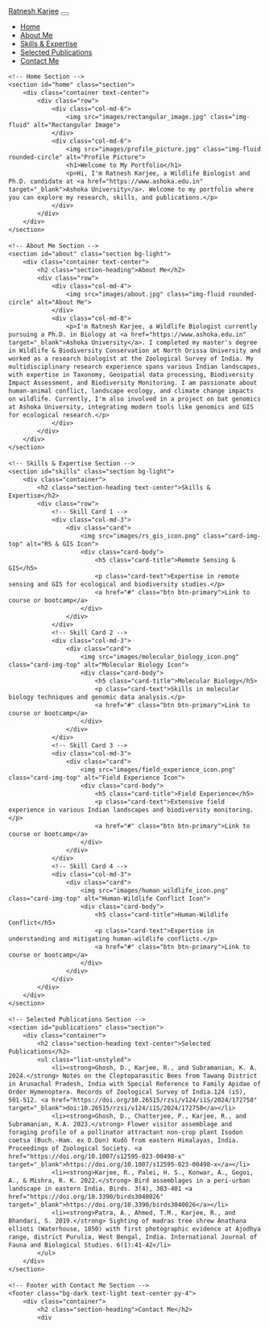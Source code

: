 <!DOCTYPE html>
<html lang="en">
<head>
    <meta charset="UTF-8">
    <meta name="viewport" content="width=device-width, initial-scale=1.0">
    <title>Ratnesh Karjee - </title>
    <!-- Bootstrap CSS -->
    <link rel="stylesheet" href="https://stackpath.bootstrapcdn.com/bootstrap/4.5.2/css/bootstrap.min.css">
    <!-- Custom CSS -->
    <link rel="stylesheet" href="styles.css">
</head>
<body>
    <!-- Navigation Bar -->
    <nav class="navbar navbar-expand-lg navbar-dark bg-dark">
        <a class="navbar-brand" href="#">Ratnesh Karjee</a>
        <button class="navbar-toggler" type="button" data-toggle="collapse" data-target="#navbarNav" aria-controls="navbarNav" aria-expanded="false" aria-label="Toggle navigation">
            <span class="navbar-toggler-icon"></span>
        </button>
        <div class="collapse navbar-collapse" id="navbarNav">
            <ul class="navbar-nav">
                <li class="nav-item">
                    <a class="nav-link" href="#home">Home</a>
                </li>
                <li class="nav-item">
                    <a class="nav-link" href="#about">About Me</a>
                </li>
                <li class="nav-item">
                    <a class="nav-link" href="#skills">Skills & Expertise</a>
                </li>
                <li class="nav-item">
                    <a class="nav-link" href="#publications">Selected Publications</a>
                </li>
                <li class="nav-item">
                    <a class="nav-link" href="#contact">Contact Me</a>
                </li>
            </ul>
        </div>
    </nav>

    <!-- Home Section -->
    <section id="home" class="section">
        <div class="container text-center">
            <div class="row">
                <div class="col-md-6">
                    <img src="images/rectangular_image.jpg" class="img-fluid" alt="Rectangular Image">
                </div>
                <div class="col-md-6">
                    <img src="images/profile_picture.jpg" class="img-fluid rounded-circle" alt="Profile Picture">
                    <h1>Welcome to My Portfolio</h1>
                    <p>Hi, I'm Ratnesh Karjee, a Wildlife Biologist and Ph.D. candidate at <a href="https://www.ashoka.edu.in" target="_blank">Ashoka University</a>. Welcome to my portfolio where you can explore my research, skills, and publications.</p>
                </div>
            </div>
        </div>
    </section>

    <!-- About Me Section -->
    <section id="about" class="section bg-light">
        <div class="container text-center">
            <h2 class="section-heading">About Me</h2>
            <div class="row">
                <div class="col-md-4">
                    <img src="images/about.jpg" class="img-fluid rounded-circle" alt="About Me">
                </div>
                <div class="col-md-8">
                    <p>I'm Ratnesh Karjee, a Wildlife Biologist currently pursuing a Ph.D. in Biology at <a href="https://www.ashoka.edu.in" target="_blank">Ashoka University</a>. I completed my master's degree in Wildlife & Biodiversity Conservation at North Orissa University and worked as a research biologist at the Zoological Survey of India. My multidisciplinary research experience spans various Indian landscapes, with expertise in Taxonomy, Geospatial data processing, Biodiversity Impact Assessment, and Biodiversity Monitoring. I am passionate about human-animal conflict, landscape ecology, and climate change impacts on wildlife. Currently, I'm also involved in a project on bat genomics at Ashoka University, integrating modern tools like genomics and GIS for ecological research.</p>
                </div>
            </div>
        </div>
    </section>

    <!-- Skills & Expertise Section -->
    <section id="skills" class="section bg-light">
        <div class="container">
            <h2 class="section-heading text-center">Skills & Expertise</h2>
            <div class="row">
                <!-- Skill Card 1 -->
                <div class="col-md-3">
                    <div class="card">
                        <img src="images/rs_gis_icon.png" class="card-img-top" alt="RS & GIS Icon">
                        <div class="card-body">
                            <h5 class="card-title">Remote Sensing & GIS</h5>
                            <p class="card-text">Expertise in remote sensing and GIS for ecological and biodiversity studies.</p>
                            <a href="#" class="btn btn-primary">Link to course or bootcamp</a>
                        </div>
                    </div>
                </div>
                <!-- Skill Card 2 -->
                <div class="col-md-3">
                    <div class="card">
                        <img src="images/molecular_biology_icon.png" class="card-img-top" alt="Molecular Biology Icon">
                        <div class="card-body">
                            <h5 class="card-title">Molecular Biology</h5>
                            <p class="card-text">Skills in molecular biology techniques and genomic data analysis.</p>
                            <a href="#" class="btn btn-primary">Link to course or bootcamp</a>
                        </div>
                    </div>
                </div>
                <!-- Skill Card 3 -->
                <div class="col-md-3">
                    <div class="card">
                        <img src="images/field_experience_icon.png" class="card-img-top" alt="Field Experience Icon">
                        <div class="card-body">
                            <h5 class="card-title">Field Experience</h5>
                            <p class="card-text">Extensive field experience in various Indian landscapes and biodiversity monitoring.</p>
                            <a href="#" class="btn btn-primary">Link to course or bootcamp</a>
                        </div>
                    </div>
                </div>
                <!-- Skill Card 4 -->
                <div class="col-md-3">
                    <div class="card">
                        <img src="images/human_wildlife_icon.png" class="card-img-top" alt="Human-Wildlife Conflict Icon">
                        <div class="card-body">
                            <h5 class="card-title">Human-Wildlife Conflict</h5>
                            <p class="card-text">Expertise in understanding and mitigating human-wildlife conflicts.</p>
                            <a href="#" class="btn btn-primary">Link to course or bootcamp</a>
                        </div>
                    </div>
                </div>
            </div>
        </div>
    </section>

    <!-- Selected Publications Section -->
    <section id="publications" class="section">
        <div class="container">
            <h2 class="section-heading text-center">Selected Publications</h2>
            <ul class="list-unstyled">
                <li><strong>Ghosh, D., Karjee, R., and Subramanian, K. A. 2024.</strong> Notes on the Cleptoparasitic Bees from Tawang District in Arunachal Pradesh, India with Special Reference to Family Apidae of Order Hymenoptera. Records of Zoological Survey of India.124 (iS), 501-512. <a href="https://doi.org/10.26515/rzsi/v124/i1S/2024/172758" target="_blank">doi:10.26515/rzsi/v124/i1S/2024/172758</a></li>
                <li><strong>Ghosh, D., Chatterjee, P., Karjee, R., and Subramanian, K.A. 2023.</strong> Flower visitor assemblage and foraging profile of a pollinator attractant non-crop plant Isodon coetsa (Buch.-Ham. ex D.Don) Kudô from eastern Himalayas, India. Proceedings of Zoological Society. <a href="https://doi.org/10.1007/s12595-023-00498-x" target="_blank">https://doi.org/10.1007/s12595-023-00498-x</a></li>
                <li><strong>Karjee, R., Palei, H. S., Konwar, A., Gogoi, A., & Mishra, R. K. 2022.</strong> Bird assemblages in a peri-urban landscape in eastern India. Birds. 3(4), 383-401 <a href="https://doi.org/10.3390/birds3040026" target="_blank">https://doi.org/10.3390/birds3040026</a></li>
                <li><strong>Patra, A., Ahmed, T.M., Karjee, R., and Bhandari, S. 2019.</strong> Sighting of madras tree shrew Anathana ellioti (Waterhouse, 1850) with first photographic evidence at Ajodhya range, district Purulia, West Bengal, India. International Journal of Fauna and Biological Studies. 6(1):41-42</li>
            </ul>
        </div>
    </section>

    <!-- Footer with Contact Me Section -->
    <footer class="bg-dark text-light text-center py-4">
        <div class="container">
            <h2 class="section-heading">Contact Me</h2>
            <div
